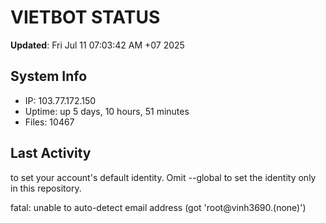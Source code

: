 # VIETBOT STATUS
**Updated**: Fri Jul 11 07:03:42 AM +07 2025

## System Info
- IP: 103.77.172.150
- Uptime: up 5 days, 10 hours, 51 minutes
- Files: 10467

## Last Activity

to set your account's default identity.
Omit --global to set the identity only in this repository.

fatal: unable to auto-detect email address (got 'root@vinh3690.(none)')
